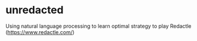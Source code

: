# unredacted
Using natural language processing to learn optimal strategy to play Redactle (https://www.redactle.com/)
